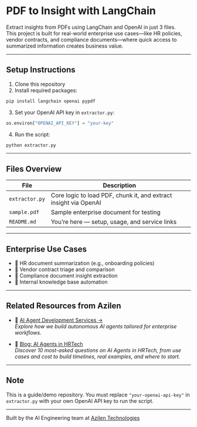 # PDF to Insight with LangChain

Extract insights from PDFs using LangChain and OpenAI in just 3 files.  
This project is built for real-world enterprise use cases—like HR policies, vendor contracts, and compliance documents—where quick access to summarized information creates business value.

---

## Setup Instructions

1. Clone this repository  
2. Install required packages:

```bash
pip install langchain openai pypdf
```

3. Set your OpenAI API key in `extractor.py`:

```python
os.environ["OPENAI_API_KEY"] = "your-key"
```

4. Run the script:

```bash
python extractor.py
```

---

## Files Overview

| File           | Description                                                     |
|----------------|-----------------------------------------------------------------|
| `extractor.py` | Core logic to load PDF, chunk it, and extract insight via OpenAI |
| `sample.pdf`   | Sample enterprise document for testing                          |
| `README.md`    | You’re here — setup, usage, and service links                   |

---

## Enterprise Use Cases

- 🔹 HR document summarization (e.g., onboarding policies)
- 🔹 Vendor contract triage and comparison
- 🔹 Compliance document insight extraction
- 🔹 Internal knowledge base automation

---

## Related Resources from Azilen

- 🔗 [AI Agent Development Services →](https://www.azilen.com/ai-agents-development-services/)  
  *Explore how we build autonomous AI agents tailored for enterprise workflows.*

- 🧠 [Blog: AI Agents in HRTech](https://www.azilen.com/blog/ai-agents-in-hr-tech/)  
  *Discover 10 most-asked questions on AI Agents in HRTech, from use cases and cost to build timelines, real examples, and where to start.*

---  

## Note

This is a guide/demo repository. You must replace `"your-openai-api-key"` in `extractor.py` with your own OpenAI API key to run the script.

---

Built by the AI Engineering team at [Azilen Technologies](https://www.azilen.com)

